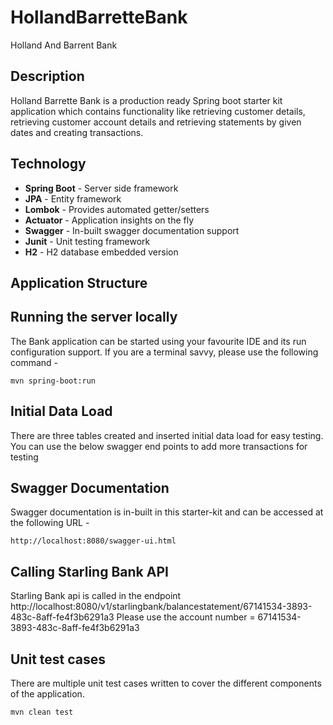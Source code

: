 # HollandBarretteBank
Holland And Barrent Bank

## Description
Holland Barrette Bank is a production ready Spring boot starter kit application which contains functionality like retrieving customer details, 
retrieving customer account details and retrieving statements by given dates and creating transactions.

## Technology

- **Spring Boot**     - Server side framework
- **JPA**             - Entity framework
- **Lombok**          - Provides automated getter/setters
- **Actuator**        - Application insights on the fly
- **Swagger**         - In-built swagger documentation support
- **Junit**           - Unit testing framework
- **H2**              - H2 database embedded version

## Application Structure

## Running the server locally
The Bank application can be started using your favourite IDE and its run configuration support. If you are a terminal savvy, please use the following command -

````
mvn spring-boot:run
````
## Initial Data Load
There are three tables created and inserted initial data load for easy testing.
You can use the below swagger end points to add more transactions for testing 

## Swagger Documentation
Swagger documentation is in-built in this starter-kit and can be accessed at the following URL -
````
http://localhost:8080/swagger-ui.html
````


## Calling Starling Bank API
Starling Bank api is called in the endpoint http://localhost:8080/v1/starlingbank/balancestatement/67141534-3893-483c-8aff-fe4f3b6291a3
Please use the account number = 67141534-3893-483c-8aff-fe4f3b6291a3

## Unit test cases
There are multiple unit test cases written to cover the different components of the application.
````
mvn clean test  
````
 